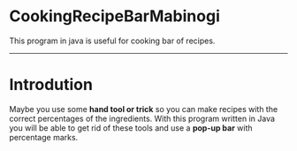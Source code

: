 # CookingRecipeBarMabinogi

This program in java is useful for cooking bar of recipes.

---

# Introdution

Maybe you use some <b>hand tool or trick</b> so you can make recipes with the correct percentages of the ingredients. With this program written in Java you will be able to get rid of these tools and use a <b>pop-up bar</b> with percentage marks.
